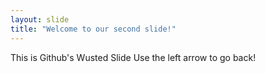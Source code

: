 ```yaml
---
layout: slide
title: "Welcome to our second slide!"
---
```

This is Github's Wusted Slide
Use the left arrow to go back!
